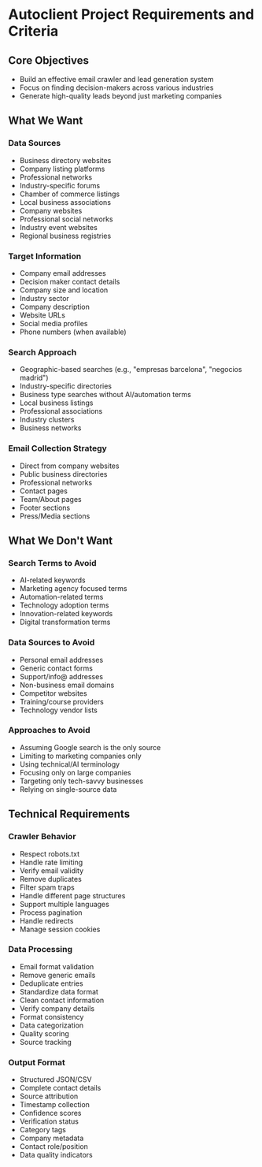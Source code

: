 # Autoclient Project Requirements and Criteria

## Core Objectives
- Build an effective email crawler and lead generation system
- Focus on finding decision-makers across various industries
- Generate high-quality leads beyond just marketing companies

## What We Want

### Data Sources
- Business directory websites
- Company listing platforms
- Professional networks
- Industry-specific forums
- Chamber of commerce listings
- Local business associations
- Company websites
- Professional social networks
- Industry event websites
- Regional business registries

### Target Information
- Company email addresses
- Decision maker contact details
- Company size and location
- Industry sector
- Company description
- Website URLs
- Social media profiles
- Phone numbers (when available)

### Search Approach
- Geographic-based searches (e.g., "empresas barcelona", "negocios madrid")
- Industry-specific directories
- Business type searches without AI/automation terms
- Local business listings
- Professional associations
- Industry clusters
- Business networks

### Email Collection Strategy
- Direct from company websites
- Public business directories
- Professional networks
- Contact pages
- Team/About pages
- Footer sections
- Press/Media sections

## What We Don't Want

### Search Terms to Avoid
- AI-related keywords
- Marketing agency focused terms
- Automation-related terms
- Technology adoption terms
- Innovation-related keywords
- Digital transformation terms

### Data Sources to Avoid
- Personal email addresses
- Generic contact forms
- Support/info@ addresses
- Non-business email domains
- Competitor websites
- Training/course providers
- Technology vendor lists

### Approaches to Avoid
- Assuming Google search is the only source
- Limiting to marketing companies only
- Using technical/AI terminology
- Focusing only on large companies
- Targeting only tech-savvy businesses
- Relying on single-source data

## Technical Requirements

### Crawler Behavior
- Respect robots.txt
- Handle rate limiting
- Verify email validity
- Remove duplicates
- Filter spam traps
- Handle different page structures
- Support multiple languages
- Process pagination
- Handle redirects
- Manage session cookies

### Data Processing
- Email format validation
- Remove generic emails
- Deduplicate entries
- Standardize data format
- Clean contact information
- Verify company details
- Format consistency
- Data categorization
- Quality scoring
- Source tracking

### Output Format
- Structured JSON/CSV
- Complete contact details
- Source attribution
- Timestamp collection
- Confidence scores
- Verification status
- Category tags
- Company metadata
- Contact role/position
- Data quality indicators 